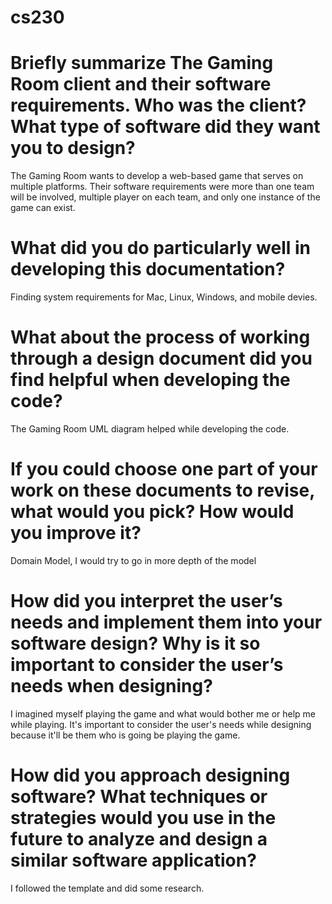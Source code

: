 # cs230

# Briefly summarize The Gaming Room client and their software requirements. Who was the client? What type of software did they want you to design?
The Gaming Room wants to develop a web-based game that serves on multiple platforms. Their software requirements were more than one team will be involved, multiple player on each team, and only one instance of the game can exist. 

# What did you do particularly well in developing this documentation?
Finding system requirements for Mac, Linux, Windows, and mobile devies. 

# What about the process of working through a design document did you find helpful when developing the code?
The Gaming Room UML diagram helped while developing the code. 

# If you could choose one part of your work on these documents to revise, what would you pick? How would you improve it?
Domain Model, I would try to go in more depth of the model 

# How did you interpret the user’s needs and implement them into your software design? Why is it so important to consider the user’s needs when designing?
I imagined myself playing the game and what would bother me or help me while playing. It's important to consider the user's needs while designing because it'll be them who is going be playing the game. 

# How did you approach designing software? What techniques or strategies would you use in the future to analyze and design a similar software application?
I followed the template and did some research. 
